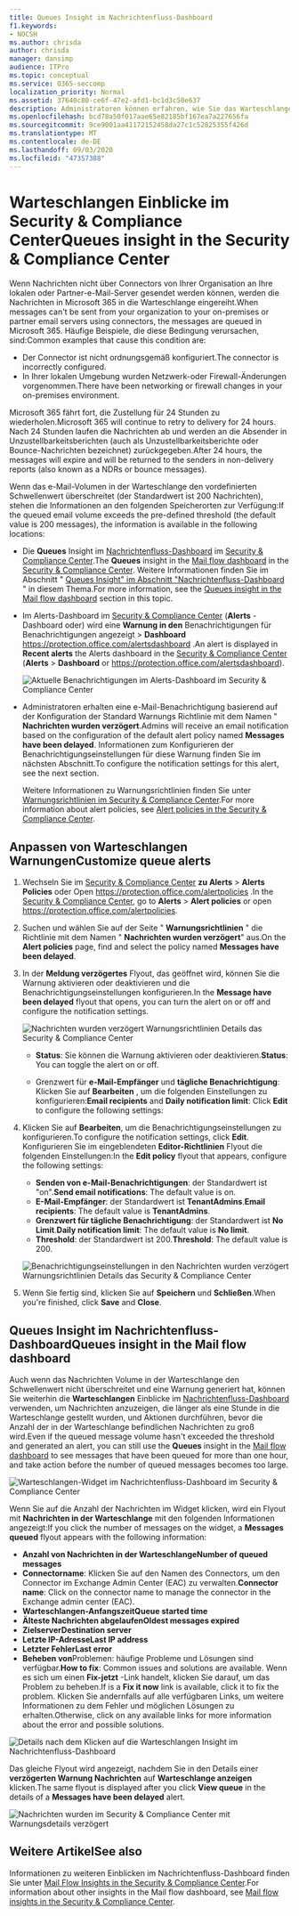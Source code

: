 ```yaml
---
title: Queues Insight im Nachrichtenfluss-Dashboard
f1.keywords:
- NOCSH
ms.author: chrisda
author: chrisda
manager: dansimp
audience: ITPro
ms.topic: conceptual
ms.service: O365-seccomp
localization_priority: Normal
ms.assetid: 37640c80-ce6f-47e2-afd1-bc1d3c50e637
description: Administratoren können erfahren, wie Sie das Warteschlangen-Widget im Nachrichtenfluss-Dashboard im Security & Compliance Center verwenden, um den nicht erfolgreichen e-Mail-Fluss an Ihre lokalen oder Partnerorganisationen über ausgehende Connectors zu überwachen.
ms.openlocfilehash: bcd78a50f017aae65e82185bf167ea7a227656fa
ms.sourcegitcommit: 9ce9001aa41172152458da27c1c52825355f426d
ms.translationtype: MT
ms.contentlocale: de-DE
ms.lasthandoff: 09/03/2020
ms.locfileid: "47357388"
---
```

# <a name="queues-insight-in-the-security--compliance-center"></a><span data-ttu-id="16992-103">Warteschlangen Einblicke im Security & Compliance Center</span><span class="sxs-lookup"><span data-stu-id="16992-103">Queues insight in the Security & Compliance Center</span></span>

<span data-ttu-id="16992-104">Wenn Nachrichten nicht über Connectors von Ihrer Organisation an Ihre lokalen oder Partner-e-Mail-Server gesendet werden können, werden die Nachrichten in Microsoft 365 in die Warteschlange eingereiht.</span><span class="sxs-lookup"><span data-stu-id="16992-104">When messages can't be sent from your organization to your on-premises or partner email servers using connectors, the messages are queued in Microsoft 365.</span></span> <span data-ttu-id="16992-105">Häufige Beispiele, die diese Bedingung verursachen, sind:</span><span class="sxs-lookup"><span data-stu-id="16992-105">Common examples that cause this condition are:</span></span>

- <span data-ttu-id="16992-106">Der Connector ist nicht ordnungsgemäß konfiguriert.</span><span class="sxs-lookup"><span data-stu-id="16992-106">The connector is incorrectly configured.</span></span>
- <span data-ttu-id="16992-107">In Ihrer lokalen Umgebung wurden Netzwerk-oder Firewall-Änderungen vorgenommen.</span><span class="sxs-lookup"><span data-stu-id="16992-107">There have been networking or firewall changes in your on-premises environment.</span></span>

<span data-ttu-id="16992-108">Microsoft 365 fährt fort, die Zustellung für 24 Stunden zu wiederholen.</span><span class="sxs-lookup"><span data-stu-id="16992-108">Microsoft 365 will continue to retry to delivery for 24 hours.</span></span> <span data-ttu-id="16992-109">Nach 24 Stunden laufen die Nachrichten ab und werden an die Absender in Unzustellbarkeitsberichten (auch als Unzustellbarkeitsberichte oder Bounce-Nachrichten bezeichnet) zurückgegeben.</span><span class="sxs-lookup"><span data-stu-id="16992-109">After 24 hours, the messages will expire and will be returned to the senders in non-delivery reports (also known as a NDRs or bounce messages).</span></span>

<span data-ttu-id="16992-110">Wenn das e-Mail-Volumen in der Warteschlange den vordefinierten Schwellenwert überschreitet (der Standardwert ist 200 Nachrichten), stehen die Informationen an den folgenden Speicherorten zur Verfügung:</span><span class="sxs-lookup"><span data-stu-id="16992-110">If the queued email volume exceeds the pre-defined threshold (the default value is 200 messages), the information is available in the following locations:</span></span>

- <span data-ttu-id="16992-111">Die **Queues** Insight im [Nachrichtenfluss-Dashboard](mail-flow-insights-v2.md) im [Security & Compliance Center](https://protection.office.com).</span><span class="sxs-lookup"><span data-stu-id="16992-111">The **Queues** insight in the [Mail flow dashboard](mail-flow-insights-v2.md) in the [Security & Compliance Center](https://protection.office.com).</span></span> <span data-ttu-id="16992-112">Weitere Informationen finden Sie im Abschnitt " [Queues Insight" im Abschnitt "Nachrichtenfluss-Dashboard](#queues-insight-in-the-mail-flow-dashboard) " in diesem Thema.</span><span class="sxs-lookup"><span data-stu-id="16992-112">For more information, see the [Queues insight in the Mail flow dashboard](#queues-insight-in-the-mail-flow-dashboard) section in this topic.</span></span>
  
- <span data-ttu-id="16992-113">Im Alerts-Dashboard im [Security & Compliance Center](https://protection.office.com) (**Alerts** -Dashboard oder) wird eine **Warnung in den** Benachrichtigungen für Benachrichtigungen angezeigt \> **Dashboard** <https://protection.office.com/alertsdashboard> .</span><span class="sxs-lookup"><span data-stu-id="16992-113">An alert is displayed in **Recent alerts** the Alerts dashboard in the [Security & Compliance Center](https://protection.office.com) (**Alerts** \> **Dashboard** or <https://protection.office.com/alertsdashboard>).</span></span>

  ![Aktuelle Benachrichtigungen im Alerts-Dashboard im Security & Compliance Center](../../media/mfi-queued-messages-alert.png)

- <span data-ttu-id="16992-115">Administratoren erhalten eine e-Mail-Benachrichtigung basierend auf der Konfiguration der Standard Warnungs Richtlinie mit dem Namen " **Nachrichten wurden verzögert**.</span><span class="sxs-lookup"><span data-stu-id="16992-115">Admins will receive an email notification based on the configuration of the default alert policy named **Messages have been delayed**.</span></span> <span data-ttu-id="16992-116">Informationen zum Konfigurieren der Benachrichtigungseinstellungen für diese Warnung finden Sie im nächsten Abschnitt.</span><span class="sxs-lookup"><span data-stu-id="16992-116">To configure the notification settings for this alert, see the next section.</span></span>

  <span data-ttu-id="16992-117">Weitere Informationen zu Warnungsrichtlinien finden Sie unter [Warnungsrichtlinien im Security & Compliance Center](../../compliance/alert-policies.md).</span><span class="sxs-lookup"><span data-stu-id="16992-117">For more information about alert policies, see [Alert policies in the Security & Compliance Center](../../compliance/alert-policies.md).</span></span>

## <a name="customize-queue-alerts"></a><span data-ttu-id="16992-118">Anpassen von Warteschlangen Warnungen</span><span class="sxs-lookup"><span data-stu-id="16992-118">Customize queue alerts</span></span>

1. <span data-ttu-id="16992-119">Wechseln Sie im [Security & Compliance Center](https://protection.office.com) **zu Alerts** \> **Alerts Policies** oder Open <https://protection.office.com/alertpolicies> .</span><span class="sxs-lookup"><span data-stu-id="16992-119">In the [Security & Compliance Center](https://protection.office.com), go to **Alerts** \> **Alert policies** or open <https://protection.office.com/alertpolicies>.</span></span>

2. <span data-ttu-id="16992-120">Suchen und wählen Sie auf der Seite " **Warnungsrichtlinien** " die Richtlinie mit dem Namen " **Nachrichten wurden verzögert**" aus.</span><span class="sxs-lookup"><span data-stu-id="16992-120">On the **Alert policies** page, find and select the policy named **Messages have been delayed**.</span></span>

3. <span data-ttu-id="16992-121">In der **Meldung verzögertes** Flyout, das geöffnet wird, können Sie die Warnung aktivieren oder deaktivieren und die Benachrichtigungseinstellungen konfigurieren.</span><span class="sxs-lookup"><span data-stu-id="16992-121">In the **Message have been delayed** flyout that opens, you can turn the alert on or off and configure the notification settings.</span></span>

   ![Nachrichten wurden verzögert Warnungsrichtlinien Details das Security & Compliance Center](../../media/mfi-queued-messages-alert-policy.png)

   - <span data-ttu-id="16992-123">**Status**: Sie können die Warnung aktivieren oder deaktivieren.</span><span class="sxs-lookup"><span data-stu-id="16992-123">**Status**: You can toggle the alert on or off.</span></span>

   - <span data-ttu-id="16992-124">Grenzwert für **e-Mail-Empfänger** und **tägliche Benachrichtigung**: Klicken Sie auf **Bearbeiten** , um die folgenden Einstellungen zu konfigurieren:</span><span class="sxs-lookup"><span data-stu-id="16992-124">**Email recipients** and **Daily notification limit**: Click **Edit** to configure the following settings:</span></span>

4. <span data-ttu-id="16992-125">Klicken Sie auf **Bearbeiten**, um die Benachrichtigungseinstellungen zu konfigurieren.</span><span class="sxs-lookup"><span data-stu-id="16992-125">To configure the notification settings, click **Edit**.</span></span> <span data-ttu-id="16992-126">Konfigurieren Sie im eingeblendeten **Editor-Richtlinien** Flyout die folgenden Einstellungen:</span><span class="sxs-lookup"><span data-stu-id="16992-126">In the **Edit policy** flyout that appears, configure the following settings:</span></span>

   - <span data-ttu-id="16992-127">**Senden von e-Mail-Benachrichtigungen**: der Standardwert ist "on".</span><span class="sxs-lookup"><span data-stu-id="16992-127">**Send email notifications**: The default value is on.</span></span>
   - <span data-ttu-id="16992-128">**E-Mail-Empfänger**: der Standardwert ist **TenantAdmins**.</span><span class="sxs-lookup"><span data-stu-id="16992-128">**Email recipients**: The default value is **TenantAdmins**.</span></span>
   - <span data-ttu-id="16992-129">**Grenzwert für tägliche Benachrichtigung**: der Standardwert ist **No Limit**.</span><span class="sxs-lookup"><span data-stu-id="16992-129">**Daily notification limit**: The default value is **No limit**.</span></span>
   - <span data-ttu-id="16992-130">**Threshold**: der Standardwert ist 200.</span><span class="sxs-lookup"><span data-stu-id="16992-130">**Threshold**: The default value is 200.</span></span>

   ![Benachrichtigungseinstellungen in den Nachrichten wurden verzögert Warnungsrichtlinien Details das Security & Compliance Center](../../media/mfi-queued-messages-alert-policy-notification-settings.png)

5. <span data-ttu-id="16992-132">Wenn Sie fertig sind, klicken Sie auf **Speichern** und **Schließen**.</span><span class="sxs-lookup"><span data-stu-id="16992-132">When you're finished, click **Save** and **Close**.</span></span>

## <a name="queues-insight-in-the-mail-flow-dashboard"></a><span data-ttu-id="16992-133">Queues Insight im Nachrichtenfluss-Dashboard</span><span class="sxs-lookup"><span data-stu-id="16992-133">Queues insight in the Mail flow dashboard</span></span>

<span data-ttu-id="16992-134">Auch wenn das Nachrichten Volume in der Warteschlange den Schwellenwert nicht überschreitet und eine Warnung generiert hat, können Sie weiterhin die **Warteschlangen** Einblicke im [Nachrichtenfluss-Dashboard](mail-flow-insights-v2.md) verwenden, um Nachrichten anzuzeigen, die länger als eine Stunde in die Warteschlange gestellt wurden, und Aktionen durchführen, bevor die Anzahl der in der Warteschlange befindlichen Nachrichten zu groß wird.</span><span class="sxs-lookup"><span data-stu-id="16992-134">Even if the queued message volume hasn't exceeded the threshold and generated an alert, you can still use the **Queues** insight in the [Mail flow dashboard](mail-flow-insights-v2.md) to see messages that have been queued for more than one hour, and take action before the number of queued messages becomes too large.</span></span>

![Warteschlangen-Widget im Nachrichtenfluss-Dashboard im Security & Compliance Center](../../media/mfi-queues-widget.png)

<span data-ttu-id="16992-136">Wenn Sie auf die Anzahl der Nachrichten im Widget klicken, wird ein Flyout mit **Nachrichten in der Warteschlange** mit den folgenden Informationen angezeigt:</span><span class="sxs-lookup"><span data-stu-id="16992-136">If you click the number of messages on the widget, a **Messages queued** flyout appears with the following information:</span></span>

- <span data-ttu-id="16992-137">**Anzahl von Nachrichten in der Warteschlange**</span><span class="sxs-lookup"><span data-stu-id="16992-137">**Number of queued messages**</span></span>
- <span data-ttu-id="16992-138">**Connectorname**: Klicken Sie auf den Namen des Connectors, um den Connector im Exchange Admin Center (EAC) zu verwalten.</span><span class="sxs-lookup"><span data-stu-id="16992-138">**Connector name**: Click on the connector name to manage the connector in the Exchange admin center (EAC).</span></span>
- <span data-ttu-id="16992-139">**Warteschlangen-Anfangszeit**</span><span class="sxs-lookup"><span data-stu-id="16992-139">**Queue started time**</span></span>
- <span data-ttu-id="16992-140">**Älteste Nachrichten abgelaufen**</span><span class="sxs-lookup"><span data-stu-id="16992-140">**Oldest messages expired**</span></span>
- <span data-ttu-id="16992-141">**Zielserver**</span><span class="sxs-lookup"><span data-stu-id="16992-141">**Destination server**</span></span>
- <span data-ttu-id="16992-142">**Letzte IP-Adresse**</span><span class="sxs-lookup"><span data-stu-id="16992-142">**Last IP address**</span></span>
- <span data-ttu-id="16992-143">**Letzter Fehler**</span><span class="sxs-lookup"><span data-stu-id="16992-143">**Last error**</span></span>
- <span data-ttu-id="16992-144">**Beheben von**Problemen: häufige Probleme und Lösungen sind verfügbar.</span><span class="sxs-lookup"><span data-stu-id="16992-144">**How to fix**: Common issues and solutions are available.</span></span> <span data-ttu-id="16992-145">Wenn es sich um einen **Fix-jetzt** -Link handelt, klicken Sie darauf, um das Problem zu beheben.</span><span class="sxs-lookup"><span data-stu-id="16992-145">If is a **Fix it now** link is available, click it to fix the problem.</span></span> <span data-ttu-id="16992-146">Klicken Sie andernfalls auf alle verfügbaren Links, um weitere Informationen zu dem Fehler und möglichen Lösungen zu erhalten.</span><span class="sxs-lookup"><span data-stu-id="16992-146">Otherwise, click on any available links for more information about the error and possible solutions.</span></span>

![Details nach dem Klicken auf die Warteschlangen Insight im Nachrichtenfluss-Dashboard](../../media/mfi-queues-details.png)

<span data-ttu-id="16992-148">Das gleiche Flyout wird angezeigt, nachdem Sie in den Details einer **verzögerten Warnung Nachrichten** auf **Warteschlange anzeigen** klicken.</span><span class="sxs-lookup"><span data-stu-id="16992-148">The same flyout is displayed after you click **View queue** in the details of a **Messages have been delayed** alert.</span></span>

![Nachrichten wurden im Security & Compliance Center mit Warnungsdetails verzögert](../../media/mfi-queued-messages-alert-details.png)

## <a name="see-also"></a><span data-ttu-id="16992-150">Weitere Artikel</span><span class="sxs-lookup"><span data-stu-id="16992-150">See also</span></span>

<span data-ttu-id="16992-151">Informationen zu weiteren Einblicken im Nachrichtenfluss-Dashboard finden Sie unter [Mail Flow Insights in the Security & Compliance Center](mail-flow-insights-v2.md).</span><span class="sxs-lookup"><span data-stu-id="16992-151">For information about other insights in the Mail flow dashboard, see [Mail flow insights in the Security & Compliance Center](mail-flow-insights-v2.md).</span></span>
